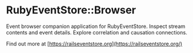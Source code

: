 # RubyEventStore::Browser

Event browser companion application for RubyEventStore. Inspect stream contents and event details. Explore correlation and causation connections.

Find out more at [https://railseventstore.org](https://railseventstore.org/)
